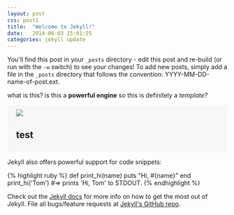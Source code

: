 ```yaml
---
layout: post
css: post1
title:  "Welcome to Jekyll!"
date:   2014-06-03 15:01:25
categories: jekyll update
---
```


You'll find this post in your `_posts` directory - edit this post and re-build (or run with the `-w` switch) to see your changes!
To add new posts, simply add a file in the `_posts` directory that follows the convention: YYYY-MM-DD-name-of-post.ext.

what is this? is this a <b>powerful engine</b> so this is definitely a <i>template?</i>

<div class="blue" style="background-color:#f7f7f7;padding:10px 20px;">
	<img src="http://placekitten.com/300/200"/>
	<h2>test</h2>
</div>

Jekyll also offers powerful support for code snippets:

{% highlight ruby %}
def print_hi(name)
  puts "Hi, #{name}"
end
print_hi('Tom')
#=> prints 'Hi, Tom' to STDOUT.
{% endhighlight %}

Check out the [Jekyll docs][jekyll] for more info on how to get the most out of Jekyll. File all bugs/feature requests at [Jekyll's GitHub repo][jekyll-gh].

[jekyll-gh]: https://github.com/jekyll/jekyll
[jekyll]:    http://jekyllrb.com
